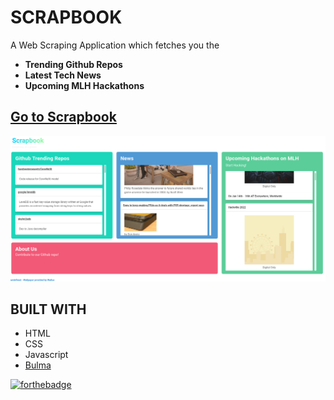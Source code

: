 # SCRAPBOOK

A Web Scraping Application which fetches you the 
<ul>
  <li><strong>Trending Github Repos</strong></li>
  <li><strong>Latest Tech News</strong></li>
  <li><strong>Upcoming MLH Hackathons</strong></li>
  </ul>
  
## <a href="nanna7077.github.io/lhDBuild22/scrapbook">Go to Scrapbook</a>

![site image](https://github.com/nanna7077/LHDBuild22/blob/main/scrapbook/Scrapbook.png)
  
## BUILT WITH
* HTML
* CSS
* Javascript
* [Bulma](https://bulma.io/)

[![forthebadge](https://forthebadge.com/images/badges/built-with-love.svg)](https://forthebadge.com)
